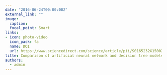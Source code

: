 ```yaml
---
date: "2016-06-24T00:00:00Z"
external_link: ""
image:
  caption: 
  focal_point: Smart
links:
- icon: photo-video
  icon_pack: fa
  name: DOI
  url: https://www.sciencedirect.com/science/article/pii/S0165232X15002645
title: Comparison of artificial neural network and decision tree models in estimating spatial distribution of snow depth in a semiarid region of Iran
authors: 
  - admin
---
```

